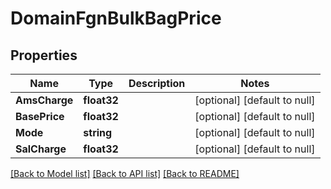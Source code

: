 # DomainFgnBulkBagPrice

## Properties
Name | Type | Description | Notes
------------ | ------------- | ------------- | -------------
**AmsCharge** | **float32** |  | [optional] [default to null]
**BasePrice** | **float32** |  | [optional] [default to null]
**Mode** | **string** |  | [optional] [default to null]
**SalCharge** | **float32** |  | [optional] [default to null]

[[Back to Model list]](../README.md#documentation-for-models) [[Back to API list]](../README.md#documentation-for-api-endpoints) [[Back to README]](../README.md)


